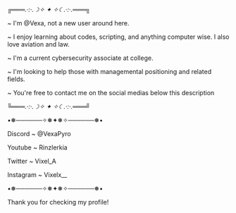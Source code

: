 ╔═══*.·:·.☽✧    ✦    ✧☾.·:·.*═══╗


~ I'm @Vexa, not a new user around here.

~ I enjoy learning about codes, scripting, and anything computer wise. I also love aviation and law.

~ I'm a current cybersecurity associate at college.

~ I'm looking to help those with managemental positioning and related fields.


~ You're free to contact me on the social medias below this description


╚═══*.·:·.☽✧    ✦    ✧☾.·:·.*═══╝

•❅──────✧❅✦❅✧──────❅•

Discord ~ @VexaPyro

Youtube ~ Rinzlerkia

Twitter ~ Vixel_A

Instagram ~ Vixelx__

•❅──────✧❅✦❅✧──────❅•


Thank you for checking my profile!

